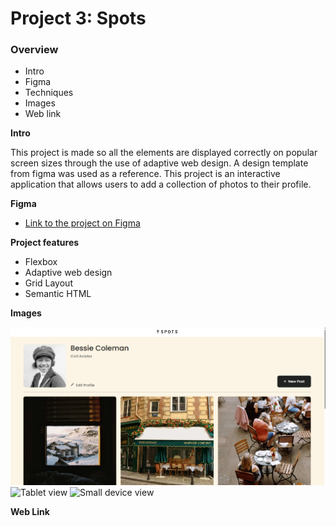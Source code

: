 # Project 3: Spots

### Overview

- Intro
- Figma
- Techniques
- Images
- Web link

**Intro**

This project is made so all the elements are displayed correctly on popular screen sizes through the use of adaptive web design. A design template from figma was used as a reference. This project is an interactive application that allows users to add a collection of photos to their profile.

**Figma**

- [Link to the project on Figma](https://www.figma.com/file/BBNm2bC3lj8QQMHlnqRsga/Sprint-3-Project-%E2%80%94-Spots?type=design&node-id=2%3A60&mode=design&t=afgNFybdorZO6cQo-1)

**Project features**

- Flexbox
- Adaptive web design
- Grid Layout
- Semantic HTML

**Images**

![Web view](./images/Web-view.png)
![Tablet view](./images/Tablet-view.png-view.png)
![Small device view](./images/Small-device-view.png-view.png)

**Web Link**
